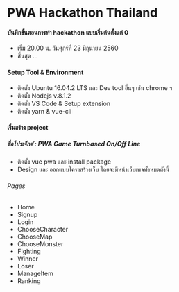 # PWA Hackathon Thailand

#### บันทึกขั้นตอนการทำ hackathon แบบเริ่มต้นตั้งแต่ 0
- เริ่ม 20.00 น. วันศุกร์ที่ 23 มิถุนายน 2560
- สิ้นสุด ...

#### Setup Tool & Environment
- ติดตั้ง Ubuntu 16.04.2 LTS และ Dev tool อื่นๆ เช่น chrome ฯ
- ติดตั้ง Nodejs v.8.1.2
- ติดตั้ง VS Code & Setup extension 
- ติดตั้ง yarn & vue-cli

#### เริ่มสร้าง project 
##### ชื่อโปรเจ็กต์ : PWA Game Turnbased On/Off Line
- ติดตั้ง vue pwa และ install package
- Design และ ออกแบบโครงสร้างเว็บ โดยจะมีหน้าเว็บเพจทั้งหมดดังนี้

###### Pages
- Home
- Signup
- Login
- ChooseCharacter
- ChooseMap
- ChooseMonster
- Fighting
- Winner
- Loser
- ManageItem
- Ranking